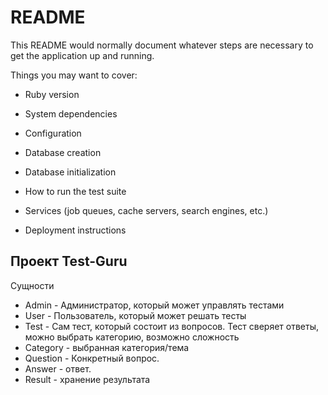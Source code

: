 # README

This README would normally document whatever steps are necessary to get the
application up and running.

Things you may want to cover:

* Ruby version

* System dependencies

* Configuration

* Database creation

* Database initialization

* How to run the test suite

* Services (job queues, cache servers, search engines, etc.)

* Deployment instructions


## Проект Test-Guru

Сущности
* Admin - Администратор, который может управлять тестами
* User - Пользователь, который может решать тесты
* Test - Сам тест, который состоит из вопросов. Тест сверяет ответы, можно выбрать категорию, возможно сложность
* Category - выбранная категория/тема
* Question - Конкретный вопрос.
* Answer - ответ.
* Result - хранение результата
